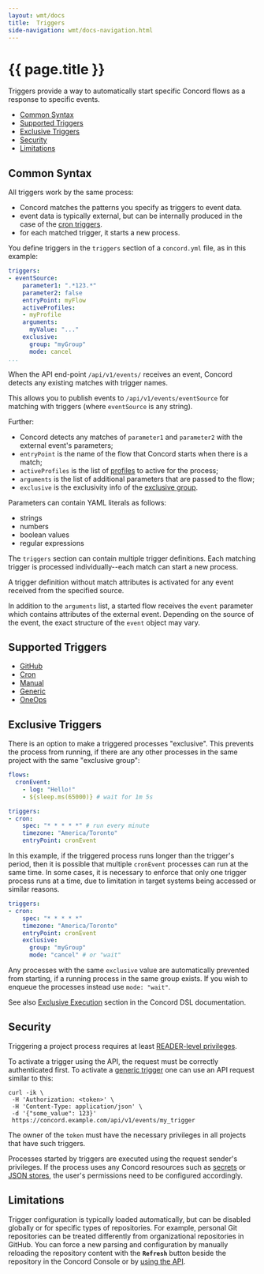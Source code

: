 ```yaml
---
layout: wmt/docs
title:  Triggers
side-navigation: wmt/docs-navigation.html
---
```


# {{ page.title }}

Triggers provide a way to automatically start specific Concord flows as a
response to specific events.

- [Common Syntax](#common-syntax)
- [Supported Triggers](#supported-triggers)
- [Exclusive Triggers](#exclusive-triggers)
- [Security](#security)  
- [Limitations](#limitations)

## Common Syntax

All triggers work by the same process:

- Concord matches the patterns you specify as triggers to event data.
- event data is typically external, but can be internally produced in the case
of the [cron triggers](./cron.html).
- for each matched trigger, it starts a new process.

You define triggers in the `triggers` section of a `concord.yml` file, as in
this example:

```yaml
triggers:
- eventSource:
    parameter1: ".*123.*"
    parameter2: false
    entryPoint: myFlow
    activeProfiles:
    - myProfile
    arguments:
      myValue: "..."
    exclusive:
      group: "myGroup"
      mode: cancel
...
```

When the API end-point `/api/v1/events/` receives an event, Concord detects any
existing matches with trigger names.

This allows you to publish events to `/api/v1/events/eventSource` for matching
with triggers (where `eventSource` is any string).

Further:

- Concord detects any matches of `parameter1` and `parameter2` with the external
  event's parameters;
- `entryPoint` is the name of the flow that Concord starts when there is a match;
- `activeProfiles` is the list of [profiles](../processes-v1/profiles.html)
  to active for the process;
- `arguments` is the list of additional parameters that are passed to the flow;
- `exclusive` is the exclusivity info of the [exclusive group](#exclusive-triggers).

Parameters can contain YAML literals as follows:

- strings
- numbers
- boolean values
- regular expressions

The `triggers` section can contain multiple trigger definitions. Each matching
trigger is processed individually--each match can start a new process.

A trigger definition without match attributes is activated for any event
received from the specified source.

In addition to the `arguments` list, a started flow receives the `event`
parameter which contains attributes of the external event. Depending on the
source of the event, the exact structure of the `event` object may vary.

## Supported Triggers

- [GitHub](./github.html)
- [Cron](./cron.html)
- [Manual](./manual.html)
- [Generic](./generic.html)
- [OneOps](./oneops.html)

## Exclusive Triggers

There is an option to make a triggered processes "exclusive". This prevents
the process from running, if there are any other processes in the same project
with the same "exclusive group":

```yaml
flows:
  cronEvent:
    - log: "Hello!"
    - ${sleep.ms(65000)} # wait for 1m 5s

triggers:
- cron:
    spec: "* * * * *" # run every minute
    timezone: "America/Toronto"
    entryPoint: cronEvent
```

In this example, if the triggered process runs longer than the trigger's period,
then it is possible that multiple `cronEvent` processes can run at the same
time. In some cases, it is necessary to enforce that only one trigger process
runs at a time, due to limitation in target systems being accessed or similar
reasons.
  
```yaml
triggers:
- cron:
    spec: "* * * * *"
    timezone: "America/Toronto"
    entryPoint: cronEvent
    exclusive:
      group: "myGroup"
      mode: "cancel" # or "wait"
```

Any processes with the same `exclusive` value are automatically prevented from
starting, if a running process in the same group exists. If you wish to enqueue
the processes instead use `mode: "wait"`.

See also [Exclusive Execution](../processes-v1/configuration.html#exclusive-execution)
section in the Concord DSL documentation.

## Security

Triggering a project process requires at least
[READER-level privileges](../getting-started/orgs.html#teams).

To activate a trigger using the API, the request must be correctly
authenticated first. To activate a [generic trigger](./generic.html) one can
use an API request similar to this:

```
curl -ik \
 -H 'Authorization: <token>' \
 -H 'Content-Type: application/json' \
 -d '{"some_value": 123}'
 https://concord.example.com/api/v1/events/my_trigger
```

The owner of the `token` must have the necessary privileges in all projects
that have such triggers.

Processes started by triggers are executed using the request sender's
privileges. If the process uses any Concord resources such as
[secrets](../getting-started/security.html#secret-management) or
[JSON stores](../getting-started/json-store.html), the user's permissions need
to be configured accordingly.

## Limitations

Trigger configuration is typically loaded automatically, but can be disabled
globally or for specific types of repositories. For example, personal Git
repositories can be treated differently from organizational repositories in
GitHub. You can force a new parsing and configuration by manually reloading the
repository content with the **`Refresh`** button beside the repository in
the Concord Console or by
[using the API](../api/repository.html#refresh-repository).
